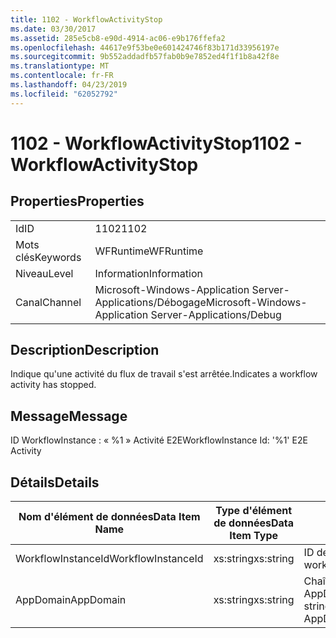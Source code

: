 ```yaml
---
title: 1102 - WorkflowActivityStop
ms.date: 03/30/2017
ms.assetid: 285e5cb8-e90d-4914-ac06-e9b176ffefa2
ms.openlocfilehash: 44617e9f53be0e601424746f83b171d33956197e
ms.sourcegitcommit: 9b552addadfb57fab0b9e7852ed4f1f1b8a42f8e
ms.translationtype: MT
ms.contentlocale: fr-FR
ms.lasthandoff: 04/23/2019
ms.locfileid: "62052792"
---
```

# <a name="1102---workflowactivitystop"></a><span data-ttu-id="95625-102">1102 - WorkflowActivityStop</span><span class="sxs-lookup"><span data-stu-id="95625-102">1102 - WorkflowActivityStop</span></span>
## <a name="properties"></a><span data-ttu-id="95625-103">Properties</span><span class="sxs-lookup"><span data-stu-id="95625-103">Properties</span></span>  
  
|||  
|-|-|  
|<span data-ttu-id="95625-104">Id</span><span class="sxs-lookup"><span data-stu-id="95625-104">ID</span></span>|<span data-ttu-id="95625-105">1102</span><span class="sxs-lookup"><span data-stu-id="95625-105">1102</span></span>|  
|<span data-ttu-id="95625-106">Mots clés</span><span class="sxs-lookup"><span data-stu-id="95625-106">Keywords</span></span>|<span data-ttu-id="95625-107">WFRuntime</span><span class="sxs-lookup"><span data-stu-id="95625-107">WFRuntime</span></span>|  
|<span data-ttu-id="95625-108">Niveau</span><span class="sxs-lookup"><span data-stu-id="95625-108">Level</span></span>|<span data-ttu-id="95625-109">Information</span><span class="sxs-lookup"><span data-stu-id="95625-109">Information</span></span>|  
|<span data-ttu-id="95625-110">Canal</span><span class="sxs-lookup"><span data-stu-id="95625-110">Channel</span></span>|<span data-ttu-id="95625-111">Microsoft-Windows-Application Server-Applications/Débogage</span><span class="sxs-lookup"><span data-stu-id="95625-111">Microsoft-Windows-Application Server-Applications/Debug</span></span>|  
  
## <a name="description"></a><span data-ttu-id="95625-112">Description</span><span class="sxs-lookup"><span data-stu-id="95625-112">Description</span></span>  
 <span data-ttu-id="95625-113">Indique qu'une activité du flux de travail s'est arrêtée.</span><span class="sxs-lookup"><span data-stu-id="95625-113">Indicates a workflow activity has stopped.</span></span>  
  
## <a name="message"></a><span data-ttu-id="95625-114">Message</span><span class="sxs-lookup"><span data-stu-id="95625-114">Message</span></span>  
 <span data-ttu-id="95625-115">ID WorkflowInstance : « %1 » Activité E2E</span><span class="sxs-lookup"><span data-stu-id="95625-115">WorkflowInstance Id: '%1' E2E Activity</span></span>  
  
## <a name="details"></a><span data-ttu-id="95625-116">Détails</span><span class="sxs-lookup"><span data-stu-id="95625-116">Details</span></span>  
  
|<span data-ttu-id="95625-117">Nom d'élément de données</span><span class="sxs-lookup"><span data-stu-id="95625-117">Data Item Name</span></span>|<span data-ttu-id="95625-118">Type d'élément de données</span><span class="sxs-lookup"><span data-stu-id="95625-118">Data Item Type</span></span>|<span data-ttu-id="95625-119">Description</span><span class="sxs-lookup"><span data-stu-id="95625-119">Description</span></span>|  
|--------------------|--------------------|-----------------|  
|<span data-ttu-id="95625-120">WorkflowInstanceId</span><span class="sxs-lookup"><span data-stu-id="95625-120">WorkflowInstanceId</span></span>|<span data-ttu-id="95625-121">xs:string</span><span class="sxs-lookup"><span data-stu-id="95625-121">xs:string</span></span>|<span data-ttu-id="95625-122">ID de l'instance de flux de travail.</span><span class="sxs-lookup"><span data-stu-id="95625-122">The workflow instance id.</span></span>|  
|<span data-ttu-id="95625-123">AppDomain</span><span class="sxs-lookup"><span data-stu-id="95625-123">AppDomain</span></span>|<span data-ttu-id="95625-124">xs:string</span><span class="sxs-lookup"><span data-stu-id="95625-124">xs:string</span></span>|<span data-ttu-id="95625-125">Chaîne retournée par AppDomain.CurrentDomain.FriendlyName.</span><span class="sxs-lookup"><span data-stu-id="95625-125">The string returned by AppDomain.CurrentDomain.FriendlyName.</span></span>|
